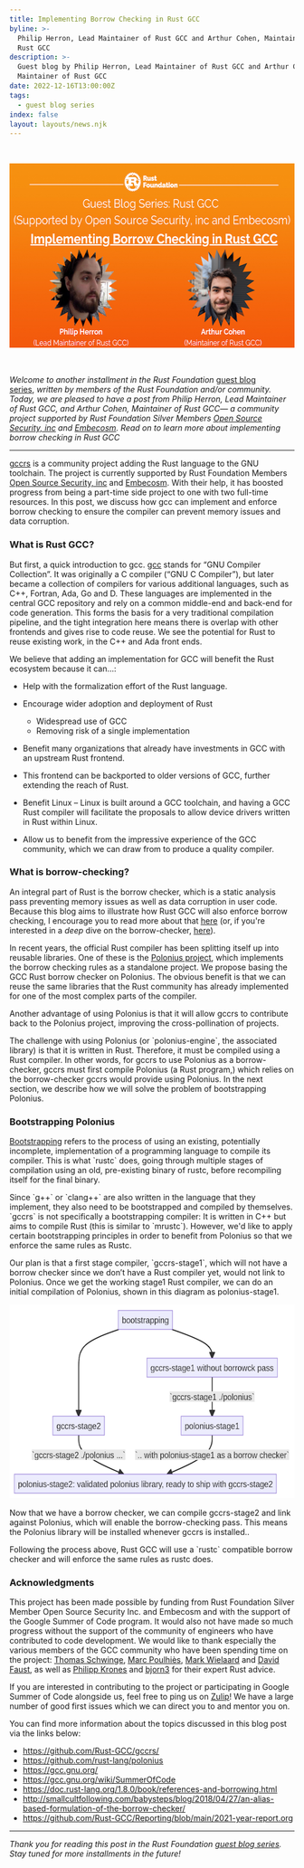 ```yaml
---
title: Implementing Borrow Checking in Rust GCC
byline: >-
  Philip Herron, Lead Maintainer of Rust GCC and Arthur Cohen, Maintainer of
  Rust GCC
description: >-
  Guest blog by Philip Herron, Lead Maintainer of Rust GCC and Arthur Cohen,
  Maintainer of Rust GCC
date: 2022-12-16T13:00:00Z
tags:
  - guest blog series
index: false
layout: layouts/news.njk
---
```

&nbsp;

<img width="580" height="326" alt="Rust Foundation logo at top (Uppercase letter &quot;R&quot; inside a gear icon). Below, a heading reads &quot;Guest Blog Series: Rust GCC  (Supported by Open Source Security, inc and Embecosm)&quot; Underneath, a larger heading reads “Implementing Borrow Checking in Rust GCC”. Beneath this are headshots for the two authors of the post: Philip Herron, Lead Maintainer of Rust GCC and Arthur Cohen, Maintainer of Rust GCC." title="Rust GCC" src="/img/news/2022-12-14-Implementing-Rust-Borrow-Checking-in-Rust-GCC/Rust GCC.png" />

&nbsp;

*Welcome to another installment in the Rust Foundation&nbsp;*<a target="_blank" rel="noopener" href="https://foundation.rust-lang.org/tags/guest%20blog%20series/">guest blog series</a>,*&nbsp;written by members of the Rust Foundation and/or community. Today, we are pleased to have a post from Philip Herron, Lead Maintainer of Rust GCC, and Arthur Cohen, Maintainer of Rust GCC— a community project supported by Rust Foundation Silver Members <a target="_blank" rel="noopener" href="https://opensrcsec.com/">Open Source Security, inc</a> and <a target="_blank" rel="noopener" href="https://www.embecosm.com/">Embecosm</a>. Read on to learn more about implementing borrow checking in Rust GCC*

---

[<u>gccrs</u>](https://github.com/Rust-GCC/gccrs/)&nbsp;is a community project adding the Rust language to the GNU toolchain. The project is currently supported by Rust Foundation Members <a target="_blank" rel="noopener" href="https://opensrcsec.com/">Open Source Security, inc</a> and <a target="_blank" rel="noopener" href="https://www.embecosm.com/">Embecosm</a>. With their help, it has boosted progress from being a part-time side project to one with two full-time resources. In this post, we discuss how gcc can implement and enforce borrow checking to ensure the compiler can prevent memory issues and data corruption.

### What is Rust GCC?

But first, a quick introduction to gcc. [<u>gcc</u>](https://gcc.gnu.org/)&nbsp;stands for “GNU Compiler Collection”. It was originally a C compiler (“GNU C Compiler”), but later became a collection of compilers for various additional languages, such as C++, Fortran, Ada, Go and D. These languages are implemented in the central GCC repository and rely on a common middle-end and back-end for code generation. This forms the basis for a very traditional compilation pipeline, and the tight integration here means there is overlap with other frontends and gives rise to code reuse. We see the potential for Rust to reuse existing work, in the C++ and Ada front ends.

We believe that adding an implementation for GCC will benefit the Rust ecosystem because it can…:

* Help with the formalization effort of the Rust language.

* Encourage wider adoption and deployment of Rust

  * Widespread use of GCC
  * Removing risk of a single implementation
* Benefit many organizations that already have investments in GCC with an upstream Rust frontend.

* This frontend can be backported to older versions of GCC, further extending the reach of Rust.&nbsp;

* Benefit Linux – Linux is built around a GCC toolchain, and having a GCC Rust compiler will facilitate the proposals to allow device drivers written in Rust within Linux.

* Allow us to benefit from the impressive experience of the GCC community, which we can draw from to produce a quality compiler.

### What is borrow-checking?

An integral part of Rust is the borrow checker, which is a static analysis pass preventing memory issues as well as data corruption in user code. Because this blog aims to illustrate how Rust GCC will also enforce borrow checking, I encourage you to read more about that [<u>here</u>](https://doc.rust-lang.org/1.8.0/book/references-and-borrowing.html) (or, if you're interested in a *deep* dive on the borrow-checker, [<u>here</u>](http://smallcultfollowing.com/babysteps/blog/2018/04/27/an-alias-based-formulation-of-the-borrow-checker/)).

In recent years, the official Rust compiler has been splitting itself up into reusable libraries. One of these is the [<u>P</u><u>olonius project</u>](http://github.com/rust-lang/polonius), which implements the borrow checking rules as a standalone project. We propose basing the GCC Rust borrow checker on Polonius. The obvious benefit is that we can reuse the same libraries that the Rust community has already implemented for one of the most complex parts of the compiler.

Another advantage of using Polonius is that it will allow gccrs to contribute back to the Polonius project, improving the cross-pollination of projects.&nbsp;

The challenge with using Polonius (or \`polonius-engine\`, the associated library) is that it is written in Rust. Therefore, it must be compiled using a Rust compiler. In other words, for gccrs to use Polonius as a borrow-checker, gccrs must first compile Polonius (a Rust program,) which relies on the borrow-checker gccrs would provide using Polonius. In the next section, we describe how we will solve the problem of bootstrapping Polonius.

### Bootstrapping Polonius

[<u>Bootstrapping</u>](https://en.wikipedia.org/wiki/Bootstrapping_&#40;compilers&#41;) refers to the process of using an existing, potentially incomplete, implementation of a programming language to compile its compiler. This is what \`rustc\` does, going through multiple stages of compilation using an old, pre-existing binary of rustc, before recompiling itself for the final binary.&nbsp;

Since \`g++\` or \`clang++\` are also written in the language that they implement, they also need to be bootstrapped and compiled by themselves. \`gccrs\` is not specifically a bootstrapping compiler: It is written in C++ but aims to compile Rust (this is similar to \`mrustc\`). However, we'd like to apply certain bootstrapping principles in order to benefit from Polonius so that we enforce the same rules as Rustc.

Our plan is that a first stage compiler, \`gccrs-stage1\`, which will not have a borrow checker since we don’t have a Rust compiler yet, would not link to Polonius. Once we get the working stage1 Rust compiler, we can do an initial compilation of Polonius, shown in this diagram as polonius-stage1.

<img src="/img/news/2022-12-14-Implementing-Rust-Borrow-Checking-in-Rust-GCC/Screen-Shot-2022-12-15-at-11.37.18-AM.png" width="600" height="343" title="Bootstrapping Polonius Diagram" alt="A diagram depicting the bootstrapping of Polonius" />

Now that we have a borrow checker, we can compile gccrs-stage2 and link against Polonius, which will enable the borrow-checking pass. This means the Polonius library will be installed whenever gccrs is installed..

Following the process above, Rust GCC will use a \`rustc\` compatible borrow checker and will enforce the same rules as rustc does.

### Acknowledgments&nbsp;

This project has been made possible by funding from Rust Foundation Silver Member Open Source Security Inc. and Embecosm and with the support of the Google Summer of Code program. It would also not have made so much progress without the support of the community of engineers who have contributed to code development. We would like to thank especially the various members of the GCC community who have been spending time on the project: [<u>Thomas Schwinge</u>](https://github.com/tschwinge), [<u>Marc Poulhi&egrave;s</u>](https://github.com/dkm), [<u>Mark Wielaard</u>](https://gnu.wildebeest.org/blog/mjw/) and [<u>David Faust</u>](https://github.com/dafaust), as well as [<u>Philipp Krones</u>](https://github.com/flip1995) and [<u>bjorn3</u>](https://github.com/bjorn3/) for their expert Rust advice.

If you are interested in contributing to the project or participating in Google Summer of Code alongside us, feel free to ping us on [<u>Zulip</u>](http://gcc-rust.zulipchat.com/)\! We have a large number of good first issues which we can direct you to and mentor you on.

You can find more information about the topics discussed in this blog post via the links below:

* [<u>https://github.com/Rust-GCC/gccrs/</u>](https://github.com/Rust-GCC/gccrs/)
* [<u>https://github.com/rust-lang/polonius</u>](https://github.com/rust-lang/polonius)
* [<u>https://gcc.gnu.org/</u>](https://gcc.gnu.org/)
* [<u>https://gcc.gnu.org/wiki/SummerOfCode</u>](https://gcc.gnu.org/wiki/SummerOfCode)
* [<u>https://doc.rust-lang.org/1.8.0/book/references-and-borrowing.html</u>](https://doc.rust-lang.org/1.8.0/book/references-and-borrowing.html)
* [<u>http://smallcultfollowing.com/babysteps/blog/2018/04/27/an-alias-based-formulation-of-the-borrow-checker/</u>](http://smallcultfollowing.com/babysteps/blog/2018/04/27/an-alias-based-formulation-of-the-borrow-checker/)
* [<u>https://github.com/Rust-GCC/Reporting/blob/main/2021-year-report.org</u>](https://github.com/Rust-GCC/Reporting/blob/main/2021-year-report.org)

---

*Thank you for reading this post in the Rust Foundation&nbsp;[guest blog series](https://foundation.rust-lang.org/tags/guest%20blog%20series/). Stay tuned for more installments in the future\!*